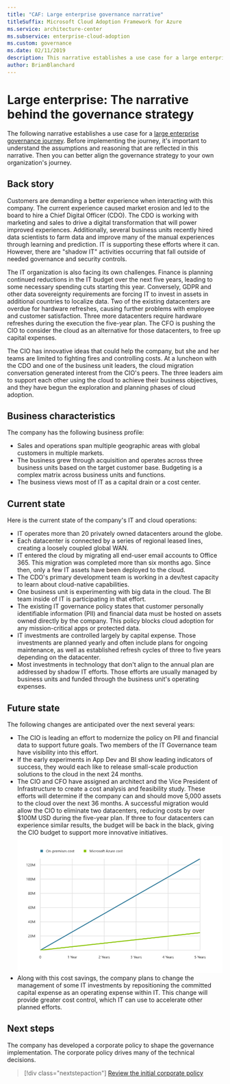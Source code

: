 ```yaml
---
title: "CAF: Large enterprise governance narrative"
titleSuffix: Microsoft Cloud Adoption Framework for Azure
ms.service: architecture-center
ms.subservice: enterprise-cloud-adoption
ms.custom: governance
ms.date: 02/11/2019
description: This narrative establishes a use case for a large enterprise governance journey.
author: BrianBlanchard
---
```


# Large enterprise: The narrative behind the governance strategy

The following narrative establishes a use case for a [large enterprise governance journey](./index.md). Before implementing the journey, it's important to understand the assumptions and reasoning that are reflected in this narrative. Then you can better align the governance strategy to your own organization's journey.

## Back story

Customers are demanding a better experience when interacting with this company. The current experience caused market erosion and led to the board to hire a Chief Digital Officer (CDO). The CDO is working with marketing and sales to drive a digital transformation that will power improved experiences. Additionally, several business units recently hired data scientists to farm data and improve many of the manual experiences through learning and prediction. IT is supporting these efforts where it can. However, there are "shadow IT" activities occurring that fall outside of needed governance and security controls.

The IT organization is also facing its own challenges. Finance is planning continued reductions in the IT budget over the next five years, leading to some necessary spending cuts starting this year. Conversely, GDPR and other data sovereignty requirements are forcing IT to invest in assets in additional countries to localize data. Two of the existing datacenters are overdue for hardware refreshes, causing further problems with employee and customer satisfaction. Three more datacenters require hardware refreshes during the execution the five-year plan. The CFO is pushing the CIO to consider the cloud as an alternative for those datacenters, to free up capital expenses.

The CIO has innovative ideas that could help the company, but she and her teams are limited to fighting fires and controlling costs. At a luncheon with the CDO and one of the business unit leaders, the cloud migration conversation generated interest from the CIO's peers. The three leaders aim to support each other using the cloud to achieve their business objectives, and they have begun the exploration and planning phases of cloud adoption.

## Business characteristics

The company has the following business profile:

- Sales and operations span multiple geographic areas with global customers in multiple markets.
- The business grew through acquisition and operates across three business units based on the target customer base. Budgeting is a complex matrix across business units and functions.
- The business views most of IT as a capital drain or a cost center.

## Current state

Here is the current state of the company's IT and cloud operations:

- IT operates more than 20 privately owned datacenters around the globe.
- Each datacenter is connected by a series of regional leased lines, creating a loosely coupled global WAN.
- IT entered the cloud by migrating all end-user email accounts to Office 365. This migration was completed more than six months ago. Since then, only a few IT assets have been deployed to the cloud.
- The CDO's primary development team is working in a dev/test capacity to learn about cloud-native capabilities.
- One business unit is experimenting with big data in the cloud. The BI team inside of IT is participating in that effort.
- The existing IT governance policy states that customer personally identifiable information (PII) and financial data must be hosted on assets owned directly by the company. This policy blocks cloud adoption for any mission-critical apps or protected data.
- IT investments are controlled largely by capital expense. Those investments are planned yearly and often include plans for ongoing maintenance, as well as established refresh cycles of three to five years depending on the datacenter.
- Most investments in technology that don't align to the annual plan are addressed by shadow IT efforts. Those efforts are usually managed by business units and funded through the business unit's operating expenses.

## Future state

The following changes are anticipated over the next several years:

- The CIO is leading an effort to modernize the policy on PII and financial data to support future goals. Two members of the IT Governance team have visibility into this effort.
- If the early experiments in App Dev and BI show leading indicators of success, they would each like to release small-scale production solutions to the cloud in the next 24 months.
- The CIO and CFO have assigned an architect and the Vice President of Infrastructure to create a cost analysis and feasibility study. These efforts will determine if the company can and should move 5,000 assets to the cloud over the next 36 months. A successful migration would allow the CIO to eliminate two datacenters, reducing costs by over $100M USD during the five-year plan. If three to four datacenters can experience similar results, the budget will be back in the black, giving the CIO budget to support more innovative initiatives.
    ![On-premises costs versus Azure costs demonstrating a return of $100M USD over the next five years](../../../_images/governance/calculator-enterprise.png)
- Along with this cost savings, the company plans to change the management of some IT investments by repositioning the committed capital expense as an operating expense within IT. This change will provide greater cost control, which IT can use to accelerate other planned efforts.

## Next steps

The company has developed a corporate policy to shape the governance implementation. The corporate policy drives many of the technical decisions.

> [!div class="nextstepaction"]
> [Review the initial corporate policy](./initial-corporate-policy.md)

